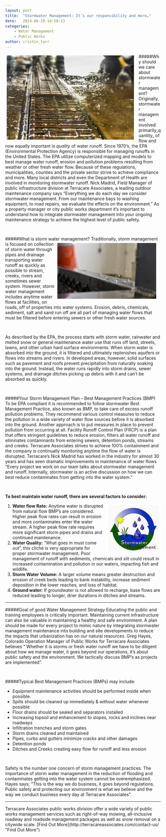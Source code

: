 ```yaml
---
layout: post
title:  "Stormwater Management: It’s our responsibility and more…"
date:   2014-06-10 14:50:13
categories: 
    - Water Management
    - Public Works
author: cristin_tarr
---
```


<img src="/images/blog/Water_to_drain.jpg" alt="Water to Drain Photo" width="412px" height="272px" style="float:left; border: 5px solid white; margin-right: 10px;">

#####Why should we care about stormwater management?  
Originally, stormwater management involved primarily_quantity_ of flow and now equally important is _quality_ of water runoff.  Since 1970’s, the EPA (Environmental Protection Agency) is responsible for managing runoffs in the United States. The EPA utilize computerized mapping and models to best manage water runoff, erosion and pollution problems resulting from weather or other fresh water flow. Because of these regulations, municipalities, counties and the private sector strive to achieve compliance and more.  Many local districts and even the Department of Health are involved in monitoring stormwater runoff. Nick Madrid, Field Manager of public infrastructure division at Terracare Associates, a leading outdoor maintenance company says “Everything we do each day we consider stormwater management.  From our maintenance bays to washing equipment, to road repairs, we evaluate the effects on the environment.”  As a property manager or city public works department it’s important to understand how to integrate stormwater management into your ongoing maintenance strategy to achieve the highest level of public safety.

<br>

#####What is storm water management?
<img src="/images/blog/Water_droplets_on_truck.jpg" alt="Water droplets on truck Photo" width="320px" height="180px" style="float:right; border: 5px solid white; margin-right: 10px;">
Traditionally, storm management is focused on collection of storm water through pipes and drainage transporting water runoff as quickly as possible to stream, creeks, rivers and sometimes sewer system.  However, storm water management includes anytime water flows at facilities, on roads, off of properties into water systems.  Erosion, debris, chemicals, sediment, salt and sand run off are all part of managing water flows that must be filtered before entering sewers or other fresh water sources.  

<br>

As described by the EPA, the process starts with storm water, rainwater and melted snow or general maintenance water use that runs off land, streets, lawns, and other urban hard surface environments. When storm water is absorbed into the ground, it is filtered and ultimately replenishes aquifers or flows into streams and rivers. In developed areas, however, solid surfaces such as pavement and roofs prevent precipitation from naturally soaking into the ground. Instead, the water runs rapidly into storm drains, sewer systems, and drainage ditches picking up debris with it and can’t be absorbed as quickly.  

<br>

#####Your Storm Management Plan – Best Management Practices (BMP)
To be EPA compliant it is recommended to follow stormwater Best Management Practice, also known as BMP, to take care of excess runoff pollution problems.  They recommend various control measures to reduce the pollution in a wide variety of water flow sources before it is absorbed into the ground. Another approach is to put measures in place to prevent pollution from occurring at all.  Facility Runoff Control Plan (FRCP) is a plan that offers stringent guidelines to reduce erosion, filters all water runoff and eliminates contaminants from entering sewers, detention ponds, streams and creeks.  Terracare Associates strives to achieve 100% containment and the company is continually monitoring anytime the flow of water is disrupted.  Terracare’s Nick Madrid has worked in the industry for almost 30 years and has seen dramatic improvements in maintenance of water flows “Every project we work on our team talks about stormwater management  and runoff.  Internally, stormwater is an active discussion on how we can best reduce contaminates from getting into the water system.”  

<br>

**To best maintain water runoff, there are several factors to consider:**

<img src="/images/blog/stormwater_managment.jpg" alt="Water to Drain Photo" style="float:right; border: 5px solid white; margin-left: 10px;">

1. **Water flow Rate:** Anytime water is disrupted from natural flow BMP’s are considered. Higher peak flow rates can result in erosion and more contaminates enter the water stream.   A higher peak flow rate requires more significant storm pipes and drains and continued maintenance.
2. **Water Quality:** “What goes in must come out”, this cliché is very appropriate for proper stormwater management.   Poor management of runoff with sediments, chemicals and silt could result in increased contamination and pollution in our waters, impacting fish and wildlife. 
3. **Storm Water Volume:** A larger volume means greater destruction and erosion of creek beds leading to bank instability, increase sediment deposition in the lower reaches, and loss of habitat.
4. **Ground water:** If groundwater is not allowed to recharge, base flows are reduced leading to longer, drier durations in ditches and streams.

<hr class="blog">

#####Goal of good Water Management Strategy
Educating the public and training employees is critically important.  Maintaining current infrastructure can also be valuable in maintaining a healthy and safe environment.  A plan should be made for every project to mimic nature by integrating stormwater management maintenance into building and site developments to reduce the impacts that urbanization has on our natural resources.  Greg Hayes, Colorado Operation Manager of Public Works for Terracare Associates believes “ Whether it is storms or fresh water runoff we have to be diligent about how we manage water, it goes beyond our operations, it’s about public safety and the environment.  We tactically discuss BMP’s as projects are implemented”.  

<br>

#####Typical Best Management Practices (BMPs) may include:
- Equipment maintenance activities should be performed inside when possible.
- Spills should be cleaned up immediately & without water whenever possible
- Floor drains should be sealed and separators installed
- Increasing topsoil and enhancement to slopes, rocks and inclines near roadways
- Infiltration trenches and storm gates
- Storm drains cleaned and maintained
- Pipes, curbs and gutters minimize cracks and other damages
- Detention ponds
- Ditches and Creeks creating easy flow for runoff and less erosion

<br>

Safety is the number one concern of storm management practices. The importance of storm water management in the reduction of flooding and contaminates getting into the water system cannot be overemphasized.   Hayes says; “This is the way we do business, it goes beyond regulations.  Public safety and protecting our environment is what we believe and the way we conduct business every day at Terracare Associates”.
<hr class="blog">
Terracare Associates public works division offer a wide variety of public works management services such as right-of-way mowing, all-inclusive roadway and roadside management packages as well as snow removal on a citywide scale. [Find Out More](http://terracareassociates.com/contact-us/ "Find Out More")


[jekyll-gh]: https://github.com/mojombo/jekyll
[jekyll]:    http://jekyllrb.com
